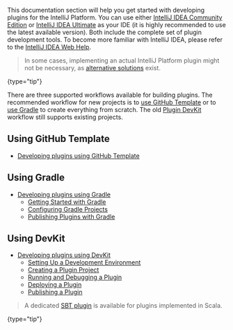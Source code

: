 [//]: # (title: Creating Your First Plugin)

<!-- Copyright 2000-2022 JetBrains s.r.o. and other contributors. Use of this source code is governed by the Apache 2.0 license that can be found in the LICENSE file. -->

This documentation section will help you get started with developing plugins for the IntelliJ Platform.
You can use either [IntelliJ IDEA Community Edition](https://www.jetbrains.com/idea/download/) or [IntelliJ IDEA Ultimate](https://www.jetbrains.com/idea/download/) as your IDE (it is highly recommended to use the latest available version).
Both include the complete set of plugin development tools.
To become more familiar with IntelliJ IDEA, please refer to the [IntelliJ IDEA Web Help](https://www.jetbrains.com/idea/help/).

> In some cases, implementing an actual IntelliJ Platform plugin might not be necessary, as [alternative solutions](plugin_alternatives.md) exist.
>
{type="tip"}

There are three supported workflows available for building plugins.
The recommended workflow for new projects is to [use GitHub Template](#using-github-template) or to [use Gradle](#using-gradle) to create everything from scratch.
The old [Plugin DevKit](#using-devkit) workflow still supports existing projects.

## Using GitHub Template

* [Developing plugins using GitHub Template](github_template.md)

## Using Gradle

* [Developing plugins using Gradle](gradle_build_system.md)
    * [Getting Started with Gradle](gradle_prerequisites.md)
    * [Configuring Gradle Projects](gradle_guide.md)
    * [Publishing Plugins with Gradle](deployment.md)

## Using DevKit

* [Developing plugins using DevKit](using_dev_kit.md)
    * [Setting Up a Development Environment](setting_up_environment.md)
    * [Creating a Plugin Project](creating_plugin_project.md)
    * [Running and Debugging a Plugin](running_and_debugging_a_plugin.md)
    * [Deploying a Plugin](deploying_plugin.md)
    * [Publishing a Plugin](publishing_plugin.md)

> A dedicated [SBT plugin](https://github.com/JetBrains/sbt-idea-plugin) is available for plugins implemented in Scala.
>
{type="tip"}
